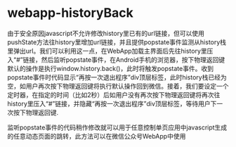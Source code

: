 # webapp-historyBack


由于安全原因javascript不允许修改history里已有的url链接，但可以使用pushState方法往history里增加url链接，并且提供popstate事件监测从history栈里弹出url。我们可以利用这一点，在WebApp加载主界面后先往history里压入“#”链接，然后监听popstate事件，在Android手机的浏览器，按下物理返回键默认的操作是执行window.history.back()，此时将触发popstate事件。收到popstate事件时代码显示“再按一次退出程序”div顶层标签，此时history栈已经为空，如用户再次按下物理返回键将执行默认操作回到微信。接着，我们要设定一个定时器，在指定的时间（比如2秒）后如用户没有再次按下物理返回键将再次往history里压入“#”链接，并隐藏“再按一次退出程序”div顶层标签，等待用户下一次按下物理返回键. 


监听popstate事件的代码稍作修改就可以用于任意控制单页应用中javascript生成的任意动态页面的跳转，此方法可以在微信公众号WebApp中使用
